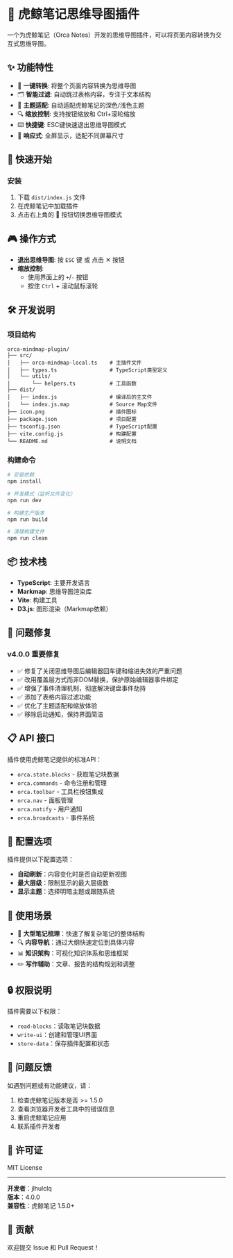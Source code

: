 # 🧠 虎鲸笔记思维导图插件

一个为虎鲸笔记（Orca Notes）开发的思维导图插件，可以将页面内容转换为交互式思维导图。

## ✨ 功能特性

- 🎯 **一键转换**: 将整个页面内容转换为思维导图
- 🗂️ **智能过滤**: 自动跳过表格内容，专注于文本结构
- 🎨 **主题适配**: 自动适配虎鲸笔记的深色/浅色主题
- 🔍 **缩放控制**: 支持按钮缩放和 Ctrl+滚轮缩放
- ⌨️ **快捷键**: ESC键快速退出思维导图模式
- 📱 **响应式**: 全屏显示，适配不同屏幕尺寸

## 🚀 快速开始

### 安装

1. 下载 `dist/index.js` 文件
2. 在虎鲸笔记中加载插件
3. 点击右上角的 🧠 按钮切换思维导图模式

## 🎮 操作方式

- **退出思维导图**: 按 `ESC` 键 或 点击 ✕ 按钮
- **缩放控制**: 
  - 使用界面上的 `+`/`-` 按钮
  - 按住 `Ctrl` + 滚动鼠标滚轮

## 🛠️ 开发说明

### 项目结构

```
orca-mindmap-plugin/
├── src/
│   ├── orca-mindmap-local.ts    # 主插件文件
│   ├── types.ts                 # TypeScript类型定义
│   └── utils/
│       └── helpers.ts           # 工具函数
├── dist/
│   ├── index.js                 # 编译后的主文件
│   └── index.js.map             # Source Map文件
├── icon.png                     # 插件图标
├── package.json                 # 项目配置
├── tsconfig.json                # TypeScript配置
├── vite.config.js               # 构建配置
└── README.md                    # 说明文档
```

### 构建命令

```bash
# 安装依赖
npm install

# 开发模式（监听文件变化）
npm run dev

# 构建生产版本
npm run build

# 清理构建文件
npm run clean
```

## 📦 技术栈

- **TypeScript**: 主要开发语言
- **Markmap**: 思维导图渲染库
- **Vite**: 构建工具
- **D3.js**: 图形渲染（Markmap依赖）

## 🐛 问题修复

### v4.0.0 重要修复
- ✅ 修复了关闭思维导图后编辑器回车键和缩进失效的严重问题
- ✅ 改用覆盖层方式而非DOM替换，保护原始编辑器事件绑定
- ✅ 增强了事件清理机制，彻底解决键盘事件劫持
- ✅ 添加了表格内容过滤功能
- ✅ 优化了主题适配和缩放体验
- ✅ 移除启动通知，保持界面简洁

## 📋 API 接口

插件使用虎鲸笔记提供的标准API：

- `orca.state.blocks` - 获取笔记块数据
- `orca.commands` - 命令注册和管理
- `orca.toolbar` - 工具栏按钮集成
- `orca.nav` - 面板管理
- `orca.notify` - 用户通知
- `orca.broadcasts` - 事件系统

## 🔧 配置选项

插件提供以下配置选项：

- **自动刷新**：内容变化时是否自动更新视图
- **最大层级**：限制显示的最大层级数
- **显示主题**：选择明暗主题或跟随系统

## 🎯 使用场景

- 📝 **大型笔记梳理**：快速了解复杂笔记的整体结构
- 🔍 **内容导航**：通过大纲快速定位到具体内容
- 📊 **知识架构**：可视化知识体系和思维框架
- ✏️ **写作辅助**：文章、报告的结构规划和调整

## 🔒 权限说明

插件需要以下权限：

- `read-blocks`：读取笔记块数据
- `write-ui`：创建和管理UI界面
- `store-data`：保存插件配置和状态

## 🐛 问题反馈

如遇到问题或有功能建议，请：

1. 检查虎鲸笔记版本是否 >= 1.5.0
2. 查看浏览器开发者工具中的错误信息
3. 重启虎鲸笔记应用
4. 联系插件开发者

## 📄 许可证

MIT License

---

**开发者**：jlhulclq  
**版本**：4.0.0  
**兼容性**：虎鲸笔记 1.5.0+

## 🤝 贡献

欢迎提交 Issue 和 Pull Request！